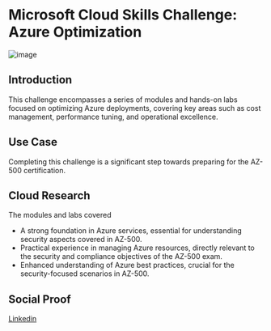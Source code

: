 <!-- This template removes the micro tutorial for a quicker post and removes images for a full template check out the 000-DAY-ARTICLE-LONG-TEMPLATE.MD-->
# Microsoft Cloud Skills Challenge: Azure Optimization
![image](https://github.com/ericrihm/100DaysOfCloud/assets/19367455/be509f82-1339-433e-bfe5-4085128dd4ee)
## Introduction

This challenge encompasses a series of modules and hands-on labs focused on optimizing Azure deployments, covering key areas such as cost management, performance tuning, and operational excellence.

## Use Case

Completing this challenge is a significant step towards preparing for the AZ-500 certification. 

## Cloud Research

The modules and labs covered
- A strong foundation in Azure services, essential for understanding security aspects covered in AZ-500.
- Practical experience in managing Azure resources, directly relevant to the security and compliance objectives of the AZ-500 exam.
- Enhanced understanding of Azure best practices, crucial for the security-focused scenarios in AZ-500.

## Social Proof

[Linkedin](https://www.linkedin.com/posts/ericrihm_100daysofcloud-100daysofcloud-azure-activity-7146726703367696384-qn4e?utm_source=share&utm_medium=member_desktop)
